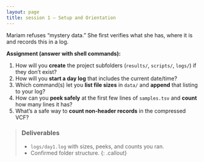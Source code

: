 ```yaml
---
layout: page
title: session 1 — Setup and Orientation
---
```


Mariam refuses “mystery data.” She first verifies what she has, where it is and records this in a log.

**Assignment (answer with shell commands):**
1. How will you **create** the project subfolders (`results/`, `scripts/`, `logs/`) if they don’t exist?
2. How will you **start a day log** that includes the current date/time?
3. Which command(s) let you **list file sizes** in `data/` and **append** that listing to your log?
4. How can you **peek safely** at the first few lines of `samples.tsv` and **count** how many lines it has?
5. What’s a safe way to **count non-header records** in the compressed VCF?

> ### Deliverables
> - `logs/day1.log` with sizes, peeks, and counts you ran.
> - Confirmed folder structure.
{: .callout}
